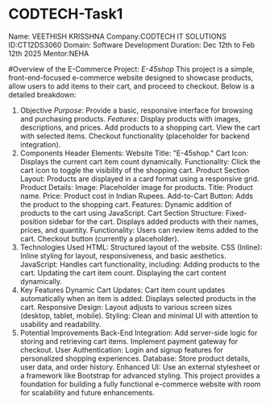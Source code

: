 # CODTECH-Task1
Name: VEETHISH KRISSHNA 
Company:CODTECH IT SOLUTIONS
ID:CT12DS3060
Domain: Software Development 
Duration: Dec 12th to Feb 12th 2025
Mentor:NEHA


#Overview of the E-Commerce Project: *E-45shop*
This project is a simple, front-end-focused e-commerce website designed to showcase products, allow users to add items to their cart, and proceed to checkout. Below is a detailed breakdown:

1. Objective
*Purpose*: Provide a basic, responsive interface for browsing and purchasing products.
*Features*:
Display products with images, descriptions, and prices.
Add products to a shopping cart.
View the cart with selected items.
Checkout functionality (placeholder for backend integration).
2. Components
Header
Elements:
Website Title: "E-45shop."
Cart Icon: Displays the current cart item count dynamically.
Functionality:
Click the cart icon to toggle the visibility of the shopping cart.
Product Section
Layout:
Products are displayed in a card format using a responsive grid.
Product Details:
Image: Placeholder image for products.
Title: Product name.
Price: Product cost in Indian Rupees.
Add-to-Cart Button: Adds the product to the shopping cart.
Features:
Dynamic addition of products to the cart using JavaScript.
Cart Section
Structure:
Fixed-position sidebar for the cart.
Displays added products with their names, prices, and quantity.
Functionality:
Users can review items added to the cart.
Checkout button (currently a placeholder).
3. Technologies Used
HTML:
Structured layout of the website.
CSS (Inline):
Inline styling for layout, responsiveness, and basic aesthetics.
JavaScript:
Handles cart functionality, including:
Adding products to the cart.
Updating the cart item count.
Displaying the cart content dynamically.
4. Key Features
Dynamic Cart Updates:
Cart item count updates automatically when an item is added.
Displays selected products in the cart.
Responsive Design:
Layout adjusts to various screen sizes (desktop, tablet, mobile).
Styling:
Clean and minimal UI with attention to usability and readability.
5. Potential Improvements
Back-End Integration:
Add server-side logic for storing and retrieving cart items.
Implement payment gateway for checkout.
User Authentication:
Login and signup features for personalized shopping experiences.
Database:
Store product details, user data, and order history.
Enhanced UI:
Use an external stylesheet or a framework like Bootstrap for advanced styling.
This project provides a foundation for building a fully functional e-commerce website with room for scalability and future enhancements.







